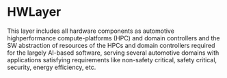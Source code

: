 # HWLayer
This layer includes all hardware components as automotive highperformance compute-platforms (HPC) and domain controllers and the SW abstraction of resources of the HPCs and domain controllers required for the largely AI-based software, serving several automotive domains with applications satisfying requirements like non-safety critical, safety critical, security, energy
efficiency, etc.
